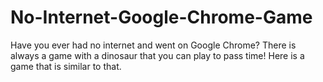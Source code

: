 # No-Internet-Google-Chrome-Game
Have you ever had no internet and went on Google Chrome? There is always a game with a dinosaur that you can play to pass time! Here is a game that is similar to that.
